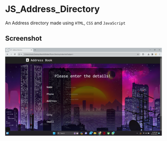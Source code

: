 # JS_Address_Directory
An Address directory made using `HTML`, `CSS` and `JavaScript`
## Screenshot
![Screenshot](Screenshot.png)

